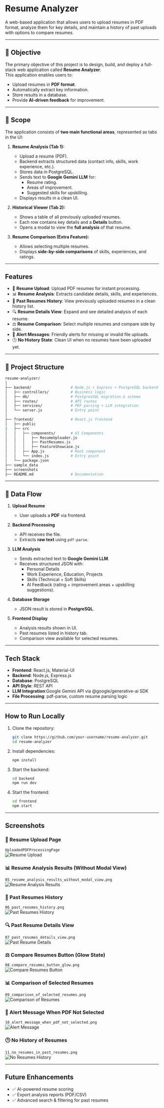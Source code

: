 # Resume Analyzer

A web-based application that allows users to upload resumes in PDF format, analyze them for key details, and maintain a history of past uploads with options to compare resumes.

---
## 📌 Objective  
The primary objective of this project is to design, build, and deploy a full-stack web application called **Resume Analyzer**.  
This application enables users to:  
- Upload resumes in **PDF format**.  
- Automatically extract key information.  
- Store results in a database.  
- Provide **AI-driven feedback** for improvement.  

---

## 📌 Scope  

The application consists of **two main functional areas**, represented as tabs in the UI:  

1. **Resume Analysis (Tab 1):**  
   - Upload a resume (PDF).  
   - Backend extracts structured data (contact info, skills, work experience, etc.).  
   - Stores data in PostgreSQL.  
   - Sends text to **Google Gemini LLM** for:  
     - Resume rating.  
     - Areas of improvement.  
     - Suggested skills for upskilling.  
   - Displays results in a clean UI.  

2. **Historical Viewer (Tab 2):**  
   - Shows a table of all previously uploaded resumes.  
   - Each row contains key details and a **Details** button.  
   - Opens a modal to view the **full analysis** of that resume.  

3. **Resume Comparison (Extra Feature):**  
   - Allows selecting multiple resumes.  
   - Displays **side-by-side comparisons** of skills, experiences, and ratings.  

---
## Features

- 📂 **Resume Upload**: Upload PDF resumes for instant processing.  
- 📊 **Resume Analysis**: Extracts candidate details, skills, and experiences.  
- 📜 **Past Resumes History**: View previously uploaded resumes in a clean history list.  
- 🔍 **Resume Details View**: Expand and see detailed analysis of each resume.  
- ⚖️ **Resume Comparison**: Select multiple resumes and compare side by side.  
- 🚨 **Alert Messages**: Friendly alerts for missing or invalid file uploads.  
- 🕒 **No History State**: Clean UI when no resumes have been uploaded yet.  

---

## 📁 Project Structure  

```bash
resume-analyzer/
│
├── backend/                  # Node.js + Express + PostgreSQL backend
│   ├── controllers/          # Business logic
│   ├── db/                   # PostgresSQL migration & schema
│   ├── routes/               # API routes
│   ├── services/             # PDF parsing + LLM integration
│   └── server.js             # Entry point
│
├── frontend/                 # React.js frontend
│   ├── public
|   ├── src
│   │   ├── components/       # UI Components
│   │   │   ├── ResumeUploader.js
│   │   │   ├── PastResumes.js
│   │   │   ├── FeatureShowcase.js
│   │   ├── App.js            # Root component
│   │   └── index.js          # Entry point
│   └── package.json
├── sample_data
├── screenshots
├── README.md                 # Documentation
```

---

## 🔄 Data Flow  

1. **Upload Resume**  
   - User uploads a **PDF** via frontend.  

2. **Backend Processing**  
   - API receives the file.  
   - Extracts **raw text** using `pdf-parse`.  

3. **LLM Analysis**  
   - Sends extracted text to **Google Gemini LLM**.  
   - Receives structured JSON with:  
     - Personal Details  
     - Work Experience, Education, Projects  
     - Skills (Technical + Soft Skills)  
     - AI Feedback (rating + improvement areas + upskilling suggestions).  

4. **Database Storage**  
   - JSON result is stored in **PostgreSQL**.  

5. **Frontend Display**  
   - Analysis results shown in UI.  
   - Past resumes listed in history tab.  
   - Comparison view available for selected resumes.  

---

## Tech Stack

- **Frontend**: React.js, Material-UI  
- **Backend**: Node.js, Express.js  
- **Database**: PostgreSQL  
- **API Style**: REST API
- **LLM Integration**:Google Gemini API via @google/generative-ai SDK
- **File Processing**: pdf-parse, custom resume parsing logic  
---
## How to Run Locally

1. Clone the repository:  
   ```bash
   git clone https://github.com/your-username/resume-analyzer.git
   cd resume-analyzer
   ```

2. Install dependencies:  
   ```bash
   npm install
   ```

3. Start the backend:  
   ```bash
   cd backend
   npm run dev
   ```

4. Start the frontend:  
   ```bash
   cd frontend
   npm start
   ```

---

## Screenshots

### 📂 Resume Upload Page  
`UploadedPDFProcessingPage`  
![Resume Upload](/screenshots/02_resume_upload_page.png)

### 📊 Resume Analysis Results (Without Modal View)  
`05_resume_analysis_results_without_modal_view.png`  
![Resume Analysis Results](/screenshots/05_resume_analysis_results_without_modal_view.png)

### 📜 Past Resumes History  
`06_past_resumes_history.png`  
![Past Resumes History](/screenshots/06_past_resumes_history.png)

### 🔍 Past Resume Details View  
`07_past_resumes_details_view.png`  
![Past Resume Details](/screenshots/07a_past_resumes_details_view.png)

### ⚖️ Compare Resumes Button (Glow State)  
`08_compare_resumes_button_glow.png`  
![Compare Resumes Button](/screenshots/08_compare_button_highlight.png)

### 📊 Comparison of Selected Resumes  
`09_comparison_of_selected_resumes.png`  
![Comparison of Resumes](/screenshots/09_comparison_of_selected_resumes.png)

### 🚨 Alert Message When PDF Not Selected  
`10_alert_message_when_pdf_not_selected.png`  
![Alert Message](/screenshots/10_pdf_not_selected_alert.png)

### 🕒 No History of Resumes  
`11_no_resumes_in_past_resumes.png`  
![No Resumes History](/screenshots/11_no_history_of_resumes.png)

---

## Future Enhancements

- ✅ AI-powered resume scoring  
- ✅ Export analysis reports (PDF/CSV)  
- ✅ Advanced search & filtering for past resumes  


